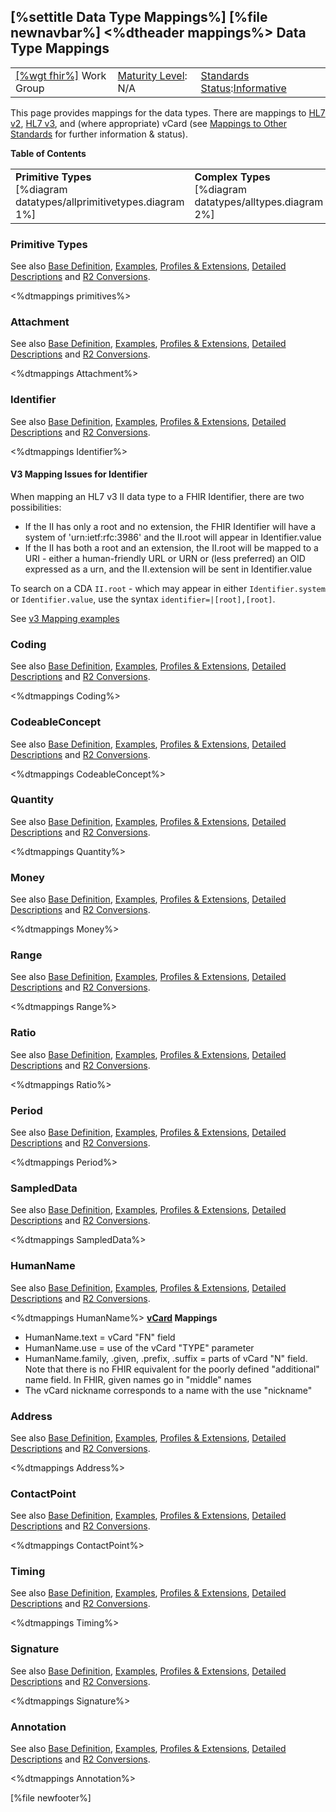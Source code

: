 \[%settitle Data Type Mappings%\]
\[%file newnavbar%\]
&lt;%dtheader mappings%&gt;
Data Type Mappings
------------------

|                                                |                                               |                                                                                        |
|------------------------------------------------|-----------------------------------------------|----------------------------------------------------------------------------------------|
| [\[%wgt fhir%\]](%5B%wg%20fhir%%5D) Work Group | [Maturity Level](versions.html#maturity): N/A | [Standards Status](versions.html#std-process):[Informative](versions.html#std-process) |

This page provides mappings for the data types. There are mappings to [HL7 v2](http://www.hl7.org/implement/standards/product_brief.cfm?product_id=185), [HL7 v3](https://www.hl7.org/implement/standards/product_brief.cfm?product_id=186), and (where appropriate) vCard (see [Mappings to Other Standards](mappings.html) for further information & status).

**Table of Contents**

<table>
<tbody>
<tr class="odd">
<td><strong>Primitive Types</strong><br />
[%diagram datatypes/allprimitivetypes.diagram 1%]</td>
<td><strong>Complex Types</strong><br />
[%diagram datatypes/alltypes.diagram 2%]</td>
</tr>
</tbody>
</table>

<span id="primitive"></span> <span id="primitives"></span>
### Primitive Types

See also [Base Definition](datatypes.html#primitive), [Examples](datatypes-examples.html#primitive), [Profiles & Extensions](datatypes-extras.html#primitive), [Detailed Descriptions](datatypes-definitions.html#primitive) and [R2 Conversions](datatypes-version-maps.html#primitive).

<span id="boolean"></span> <span id="integer"></span> <span id="string"></span> <span id="decimal"></span> <span id="uri"></span> <span id="base64Binary"></span> <span id="base64binary"></span> <span id="instant"></span> <span id="date"></span> <span id="dateTime"></span> <span id="datetime"></span> <span id="time"></span> <span id="patterns"></span> <span id="code"></span> <span id="oid"></span> <span id="uuid"></span> <span id="id"></span> &lt;%dtmappings primitives%&gt; <span id="Attachment"></span> <span id="attachment"></span>
### Attachment

See also [Base Definition](datatypes.html#Attachment), [Examples](datatypes-examples.html#Attachment), [Profiles & Extensions](datatypes-extras.html#Attachment), [Detailed Descriptions](datatypes-definitions.html#Attachment) and [R2 Conversions](datatypes-version-maps.html#Attachment).

&lt;%dtmappings Attachment%&gt; <span id="Identifier"></span> <span id="identifier"></span>
### Identifier

See also [Base Definition](datatypes.html#identifier), [Examples](datatypes-examples.html#identifier), [Profiles & Extensions](datatypes-extras.html#identifier), [Detailed Descriptions](datatypes-definitions.html#identifier) and [R2 Conversions](datatypes-version-maps.html#identifier).

&lt;%dtmappings Identifier%&gt; <span id="ii"></span>
#### V3 Mapping Issues for Identifier

When mapping an HL7 v3 II data type to a FHIR Identifier, there are two possibilities:

-   If the II has only a root and no extension, the FHIR Identifier will have a system of 'urn:ietf:rfc:3986' and the II.root will appear in Identifier.value
-   If the II has both a root and an extension, the II.root will be mapped to a URI - either a human-friendly URL or URN or (less preferred) an OID expressed as a urn, and the II.extension will be sent in Identifier.value

To search on a CDA `II.root` - which may appear in either `Identifier.system` or `Identifier.value`, use the syntax `identifier=|[root],[root]`.

See [v3 Mapping examples](datatypes-examples.html#ii)

<span id="Coding"></span> <span id="coding"></span>
### Coding

See also [Base Definition](datatypes.html#Coding), [Examples](datatypes-examples.html#Coding), [Profiles & Extensions](datatypes-extras.html#Coding), [Detailed Descriptions](datatypes-definitions.html#Coding) and [R2 Conversions](datatypes-version-maps.html#Coding).

&lt;%dtmappings Coding%&gt; <span id="CodeableConcept"></span> <span id="codeableconcept"></span>
### CodeableConcept

See also [Base Definition](datatypes.html#CodeableConcept), [Examples](datatypes-examples.html#CodeableConcept), [Profiles & Extensions](datatypes-extras.html#CodeableConcept), [Detailed Descriptions](datatypes-definitions.html#CodeableConcept) and [R2 Conversions](datatypes-version-maps.html#CodeableConcept).

&lt;%dtmappings CodeableConcept%&gt; <span id="Quantity"></span> <span id="quantity"></span> <span id="SimpleQuantity"></span> <span id="simplequantity"></span> <span id="age"></span> <span id="distance"></span> <span id="duration"></span> <span id="count"></span> <span id="Age"></span> <span id="Distance"></span> <span id="Duration"></span> <span id="Count"></span>
### Quantity

See also [Base Definition](datatypes.html#Quantity), [Examples](datatypes-examples.html#Quantity), [Profiles & Extensions](datatypes-extras.html#Quantity), [Detailed Descriptions](datatypes-definitions.html#Quantity) and [R2 Conversions](datatypes-version-maps.html#Quantity).

&lt;%dtmappings Quantity%&gt; <span id="Money"></span> <span id="Money"></span>
### Money

See also [Base Definition](datatypes.html#Money), [Examples](datatypes-examples.html#Money), [Profiles & Extensions](datatypes-extras.html#Money), [Detailed Descriptions](datatypes-definitions.html#Money) and [R2 Conversions](datatypes-version-maps.html#Money).

&lt;%dtmappings Money%&gt; <span id="Range"></span> <span id="range"></span>
### Range

See also [Base Definition](datatypes.html#Range), [Examples](datatypes-examples.html#Range), [Profiles & Extensions](datatypes-extras.html#Range), [Detailed Descriptions](datatypes-definitions.html#Range) and [R2 Conversions](datatypes-version-maps.html#Range).

&lt;%dtmappings Range%&gt; <span id="Ratio"></span> <span id="ratio"></span>
### Ratio

See also [Base Definition](datatypes.html#Ratio), [Examples](datatypes-examples.html#Ratio), [Profiles & Extensions](datatypes-extras.html#Ratio), [Detailed Descriptions](datatypes-definitions.html#Ratio) and [R2 Conversions](datatypes-version-maps.html#Ratio).

&lt;%dtmappings Ratio%&gt; <span id="Period"></span> <span id="period"></span>
### Period

See also [Base Definition](datatypes.html#Period), [Examples](datatypes-examples.html#Period), [Profiles & Extensions](datatypes-extras.html#Period), [Detailed Descriptions](datatypes-definitions.html#Period) and [R2 Conversions](datatypes-version-maps.html#Period).

&lt;%dtmappings Period%&gt; <span id="SampledData"></span> <span id="sampleddata"></span>
### SampledData

See also [Base Definition](datatypes.html#SampledData), [Examples](datatypes-examples.html#SampledData), [Profiles & Extensions](datatypes-extras.html#SampledData), [Detailed Descriptions](datatypes-definitions.html#SampledData) and [R2 Conversions](datatypes-version-maps.html#SampledData).

&lt;%dtmappings SampledData%&gt; <span id="HumanName"></span> <span id="humanname"></span>
### HumanName

See also [Base Definition](datatypes.html#HumanName), [Examples](datatypes-examples.html#HumanName), [Profiles & Extensions](datatypes-extras.html#HumanName), [Detailed Descriptions](datatypes-definitions.html#HumanName) and [R2 Conversions](datatypes-version-maps.html#HumanName).

&lt;%dtmappings HumanName%&gt;
**[vCard](http://tools.ietf.org/html/rfc6350) Mappings**

-   HumanName.text = vCard "FN" field
-   HumanName.use = use of the vCard "TYPE" parameter
-   HumanName.family, .given, .prefix, .suffix = parts of vCard "N" field. Note that there is no FHIR equivalent for the poorly defined "additional" name field. In FHIR, given names go in "middle" names
-   The vCard nickname corresponds to a name with the use "nickname"

<span id="Address"></span> <span id="address"></span>
### Address

See also [Base Definition](datatypes.html#Address), [Examples](datatypes-examples.html#Address), [Profiles & Extensions](datatypes-extras.html#Address), [Detailed Descriptions](datatypes-definitions.html#Address) and [R2 Conversions](datatypes-version-maps.html#Address).

&lt;%dtmappings Address%&gt; <span id="ContactPoint"></span> <span id="contactpoint"></span>
### ContactPoint

See also [Base Definition](datatypes.html#ContactPoint), [Examples](datatypes-examples.html#ContactPoint), [Profiles & Extensions](datatypes-extras.html#ContactPoint), [Detailed Descriptions](datatypes-definitions.html#ContactPoint) and [R2 Conversions](datatypes-version-maps.html#ContactPoint).

&lt;%dtmappings ContactPoint%&gt; <span id="Timing"></span> <span id="timing"></span>
### Timing

See also [Base Definition](datatypes.html#Timing), [Examples](datatypes-examples.html#Timing), [Profiles & Extensions](datatypes-extras.html#Timing), [Detailed Descriptions](datatypes-definitions.html#Timing) and [R2 Conversions](datatypes-version-maps.html#Timing).

&lt;%dtmappings Timing%&gt; <span id="Signature"></span> <span id="signature"></span>
### Signature

See also [Base Definition](datatypes.html#Signature), [Examples](datatypes-examples.html#Signature), [Profiles & Extensions](datatypes-extras.html#Signature), [Detailed Descriptions](datatypes-definitions.html#Signature) and [R2 Conversions](datatypes-version-maps.html#Signature).

&lt;%dtmappings Signature%&gt; <span id="Annotation"></span> <span id="annotation"></span>
### Annotation

See also [Base Definition](datatypes.html#Annotation), [Examples](datatypes-examples.html#Annotation), [Profiles & Extensions](datatypes-extras.html#Annotation), [Detailed Descriptions](datatypes-definitions.html#Annotation) and [R2 Conversions](datatypes-version-maps.html#Annotation).

&lt;%dtmappings Annotation%&gt;

\[%file newfooter%\]
